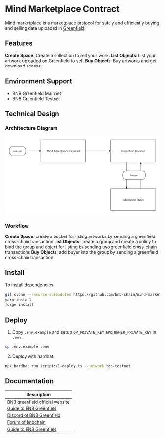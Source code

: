 # Mind Marketplace Contract

Mind marketplace is a marketplace protocol for safely and efficiently buying and selling data uploaded in [Greenfield](https://github.com/bnb-chain/greenfield).

## Features
**Create Space**: Create a collection to sell your work.
**List Objects**: List your artwork uploaded on Greenfield to sell.
**Buy Objects**: Buy artworks and get download access.

## Environment Support

- BNB Greenfield Mainnet
- BNB Greenfield Testnet

## Technical Design

### Architecture Diagram

<p align="center">
    <img width="600px" src="mind-marketplace-architecture.png" alt="">
</p>

### Workflow
**Create Space**: create a bucket for listing artworks by sending a greenfield cross-chain transaction
**List Objects**: create a group and create a policy to bind the group and object for listing by sending two greenfield cross-chain transactions
**Buy Objects**: add buyer into the group by sending a greenfield cross-chain transaction

## Install

To install dependencies:

```bash
git clone --recurse-submodules https://github.com/bnb-chain/mind-marketplace-contract.git && cd mind-marketplace-contract
yarn install
forge install
```

## Deploy

1. Copy `.env.example` and setup `OP_PRIVATE_KEY` and `OWNER_PRIVATE_KEY` in `.env`.

```bash
cp .env.example .env
```

2. Deploy with hardhat.

```bash
npx hardhat run scripts/1-deploy.ts --network bsc-testnet 
```

## Documentation

| Description                                                                                                  |
| ------------------------------------------------------------------------------------------------------------ |
| [BNB greenfield official website](https://greenfield.bnbchain.org/en)                                        |
| [Guide to BNB Greenfield](https://docs.bnbchain.org/greenfield-docs/docs/guide/home)                         |
| [Discord of BNB Greenfield](https://discord.gg/bnbchain)                                                     |
| [Forum of bnbchain](https://forum.bnbchain.org/)                                                             |
| [Guide to BNB Greenfield](https://docs.bnbchain.org/greenfield-docs/docs/guide/home)                         |
